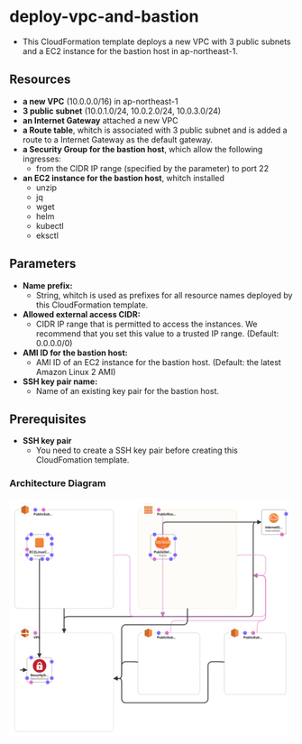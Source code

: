 # deploy-vpc-and-bastion
- This CloudFormation template deploys a new VPC with 3 public subnets and a EC2 instance for the bastion host in ap-northeast-1.
## Resources
- **a new VPC** (10.0.0.0/16) in ap-northeast-1
- **3 public subnet** (10.0.1.0/24, 10.0.2.0/24, 10.0.3.0/24)
- **an Internet Gateway** attached a new VPC
- **a Route table**, whitch is associated with 3 public subnet and is added a route to a Internet Gateway as the default gateway.
- **a Security Group for the bastion host**, which allow the following ingresses:
  - from the CIDR IP range (specified by the parameter) to port 22
- **an EC2 instance for the bastion host**, whitch installed
  - unzip
  - jq
  - wget
  - helm
  - kubectl
  - eksctl

## Parameters
- **Name prefix:**
  - String, whitch is used as prefixes for all resource names deployed by this CloudFormation template.
- **Allowed external access CIDR:**
  - CIDR IP range that is permitted to access the instances. We recommend
    that you set this value to a trusted IP range. (Default: 0.0.0.0/0)
- **AMI ID for the bastion host:**
  - AMI ID of an EC2 instance for the bastion host. (Default: the latest Amazon Linux 2 AMI)
- **SSH key pair name:**
  - Name of an existing key pair for the bastion host.

## Prerequisites
- **SSH key pair**
  - You need to create a SSH key pair before creating this CloudFomation template.

### Architecture Diagram
![deploy-vpc-and-bastion-designer.png](deploy-vpc-and-bastion.png)
